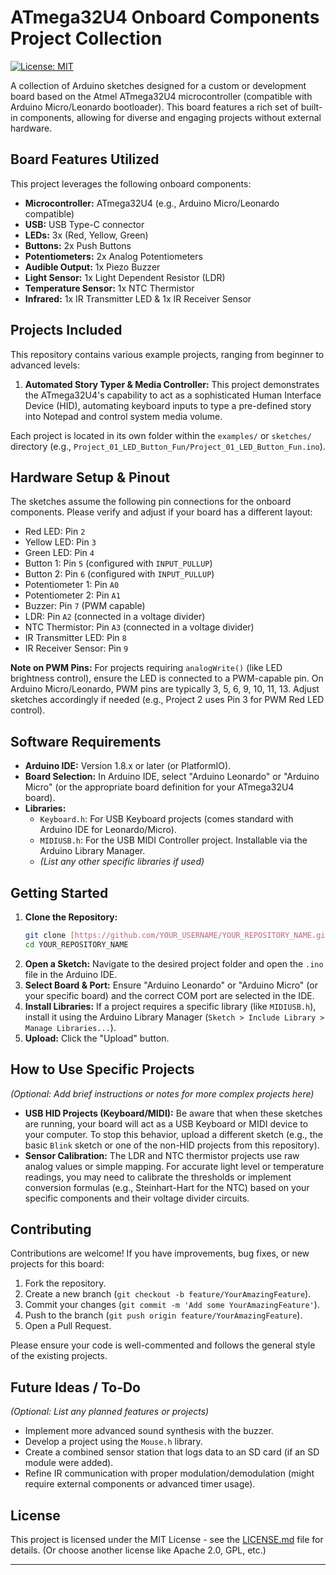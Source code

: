 # ATmega32U4 Onboard Components Project Collection

<!-- Optional: Add a CI badge if you set one up -->
[![License: MIT](https://img.shields.io/badge/License-MIT-yellow.svg)](https://opensource.org/licenses/MIT) <!-- Optional: Choose a license -->

A collection of Arduino sketches designed for a custom or development board based on the Atmel ATmega32U4 microcontroller (compatible with Arduino Micro/Leonardo bootloader). This board features a rich set of built-in components, allowing for diverse and engaging projects without external hardware.

## Board Features Utilized

This project leverages the following onboard components:

* **Microcontroller:** ATmega32U4 (e.g., Arduino Micro/Leonardo compatible)
* **USB:** USB Type-C connector
* **LEDs:** 3x (Red, Yellow, Green)
* **Buttons:** 2x Push Buttons
* **Potentiometers:** 2x Analog Potentiometers
* **Audible Output:** 1x Piezo Buzzer
* **Light Sensor:** 1x Light Dependent Resistor (LDR)
* **Temperature Sensor:** 1x NTC Thermistor
* **Infrared:** 1x IR Transmitter LED & 1x IR Receiver Sensor

## Projects Included

This repository contains various example projects, ranging from beginner to advanced levels:

1.  **Automated Story Typer & Media Controller:** This project demonstrates the ATmega32U4's capability to act as a sophisticated Human Interface Device (HID), automating keyboard inputs to type a pre-defined story into Notepad and control system media volume.

    

Each project is located in its own folder within the `examples/` or `sketches/` directory (e.g., `Project_01_LED_Button_Fun/Project_01_LED_Button_Fun.ino`).

## Hardware Setup & Pinout

The sketches assume the following pin connections for the onboard components. Please verify and adjust if your board has a different layout:

* Red LED: Pin `2`
* Yellow LED: Pin `3`
* Green LED: Pin `4`
* Button 1: Pin `5` (configured with `INPUT_PULLUP`)
* Button 2: Pin `6` (configured with `INPUT_PULLUP`)
* Potentiometer 1: Pin `A0`
* Potentiometer 2: Pin `A1`
* Buzzer: Pin `7` (PWM capable)
* LDR: Pin `A2` (connected in a voltage divider)
* NTC Thermistor: Pin `A3` (connected in a voltage divider)
* IR Transmitter LED: Pin `8`
* IR Receiver Sensor: Pin `9`

**Note on PWM Pins:** For projects requiring `analogWrite()` (like LED brightness control), ensure the LED is connected to a PWM-capable pin. On Arduino Micro/Leonardo, PWM pins are typically 3, 5, 6, 9, 10, 11, 13. Adjust sketches accordingly if needed (e.g., Project 2 uses Pin 3 for PWM Red LED control).

## Software Requirements

* **Arduino IDE:** Version 1.8.x or later (or PlatformIO).
* **Board Selection:** In Arduino IDE, select "Arduino Leonardo" or "Arduino Micro" (or the appropriate board definition for your ATmega32U4 board).
* **Libraries:**
    * `Keyboard.h`: For USB Keyboard projects (comes standard with Arduino IDE for Leonardo/Micro).
    * `MIDIUSB.h`: For the USB MIDI Controller project. Installable via the Arduino Library Manager.
    * *(List any other specific libraries if used)*

## Getting Started

1.  **Clone the Repository:**
    ```bash
    git clone [https://github.com/YOUR_USERNAME/YOUR_REPOSITORY_NAME.git](https://github.com/YOUR_USERNAME/YOUR_REPOSITORY_NAME.git)
    cd YOUR_REPOSITORY_NAME
    ```
2.  **Open a Sketch:** Navigate to the desired project folder and open the `.ino` file in the Arduino IDE.
3.  **Select Board & Port:** Ensure "Arduino Leonardo" or "Arduino Micro" (or your specific board) and the correct COM port are selected in the IDE.
4.  **Install Libraries:** If a project requires a specific library (like `MIDIUSB.h`), install it using the Arduino Library Manager (`Sketch > Include Library > Manage Libraries...`).
5.  **Upload:** Click the "Upload" button.

## How to Use Specific Projects

*(Optional: Add brief instructions or notes for more complex projects here)*

* **USB HID Projects (Keyboard/MIDI):** Be aware that when these sketches are running, your board will act as a USB Keyboard or MIDI device to your computer. To stop this behavior, upload a different sketch (e.g., the basic `Blink` sketch or one of the non-HID projects from this repository).
* **Sensor Calibration:** The LDR and NTC thermistor projects use raw analog values or simple mapping. For accurate light level or temperature readings, you may need to calibrate the thresholds or implement conversion formulas (e.g., Steinhart-Hart for the NTC) based on your specific components and their voltage divider circuits.

## Contributing

Contributions are welcome! If you have improvements, bug fixes, or new projects for this board:

1.  Fork the repository.
2.  Create a new branch (`git checkout -b feature/YourAmazingFeature`).
3.  Commit your changes (`git commit -m 'Add some YourAmazingFeature'`).
4.  Push to the branch (`git push origin feature/YourAmazingFeature`).
5.  Open a Pull Request.

Please ensure your code is well-commented and follows the general style of the existing projects.

## Future Ideas / To-Do

*(Optional: List any planned features or projects)*

* Implement more advanced sound synthesis with the buzzer.
* Develop a project using the `Mouse.h` library.
* Create a combined sensor station that logs data to an SD card (if an SD module were added).
* Refine IR communication with proper modulation/demodulation (might require external components or advanced timer usage).

## License

This project is licensed under the MIT License - see the [LICENSE.md](LICENSE.md) file for details. (Or choose another license like Apache 2.0, GPL, etc.)

---

